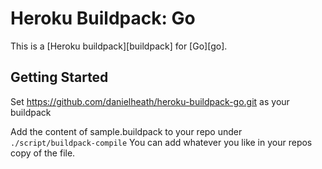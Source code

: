 # Heroku Buildpack: Go

This is a [Heroku buildpack][buildpack] for [Go][go].

## Getting Started

Set https://github.com/danielheath/heroku-buildpack-go.git as your buildpack

Add the content of sample.buildpack to your repo under `./script/buildpack-compile`
You can add whatever you like in your repos copy of the file.

